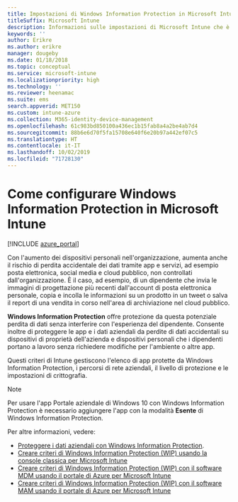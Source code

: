 ```yaml
---
title: Impostazioni di Windows Information Protection in Microsoft Intune
titleSuffix: Microsoft Intune
description: Informazioni sulle impostazioni di Microsoft Intune che è possibile usare per gestire Windows Information Protection.
keywords: ''
author: Erikre
ms.author: erikre
manager: dougeby
ms.date: 01/18/2018
ms.topic: conceptual
ms.service: microsoft-intune
ms.localizationpriority: high
ms.technology: ''
ms.reviewer: heenamac
ms.suite: ems
search.appverid: MET150
ms.custom: intune-azure
ms.collection: M365-identity-device-management
ms.openlocfilehash: 61c983bd850100a436ec1b15fab8a4a2be4ab7d4
ms.sourcegitcommit: 88b6e6d70f5fa15708e640f6e20b97a442ef07c5
ms.translationtype: HT
ms.contentlocale: it-IT
ms.lasthandoff: 10/02/2019
ms.locfileid: "71728130"
---
```

# <a name="how-to-configure-windows-information-protection-in-microsoft-intune"></a>Come configurare Windows Information Protection in Microsoft Intune

[!INCLUDE [azure_portal](../includes/azure_portal.md)]

Con l'aumento dei dispositivi personali nell'organizzazione, aumenta anche il rischio di perdita accidentale dei dati tramite app e servizi, ad esempio posta elettronica, social media e cloud pubblico, non controllati dall'organizzazione. È il caso, ad esempio, di un dipendente che invia le immagini di progettazione più recenti dall'account di posta elettronica personale, copia e incolla le informazioni su un prodotto in un tweet o salva il report di una vendita in corso nell'area di archiviazione nel cloud pubblico.

**Windows Information Protection** offre protezione da questa potenziale perdita di dati senza interferire con l'esperienza del dipendente. Consente inoltre di proteggere le app e i dati aziendali da perdite di dati accidentali su dispositivi di proprietà dell'azienda e dispositivi personali che i dipendenti portano a lavoro senza richiedere modifiche per l'ambiente o altre app.

Questi criteri di Intune gestiscono l'elenco di app protette da Windows Information Protection, i percorsi di rete aziendali, il livello di protezione e le impostazioni di crittografia.

>[!NOTE]
> Per usare l'app Portale aziendale di Windows 10 con Windows Information Protection è necessario aggiungere l'app con la modalità **Esente** di Windows Information Protection. 

Per altre informazioni, vedere:
- [Proteggere i dati aziendali con Windows Information Protection](https://technet.microsoft.com/itpro/windows/keep-secure/protect-enterprise-data-using-wip).
- [Creare criteri di Windows Information Protection (WIP) usando la console classica per Microsoft Intune](https://docs.microsoft.com/windows/threat-protection/windows-information-protection/create-wip-policy-using-intune)
- [Creare criteri di Windows Information Protection (WIP) con il software MDM usando il portale di Azure per Microsoft Intune](https://docs.microsoft.com/windows/threat-protection/windows-information-protection/create-wip-policy-using-intune-azure)
- [Creare criteri di Windows Information Protection (WIP) con il software MAM usando il portale di Azure per Microsoft Intune](https://docs.microsoft.com/windows/threat-protection/windows-information-protection/create-wip-policy-using-mam-intune-azure)
